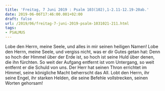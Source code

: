 ```yaml
---
title: 'Freitag, 7 Juni 2019 : Psalm 103(102),1-2.11-12.19-20ab.'
date: 2019-06-06T17:46:00.001+02:00
draft: false
url: /2019/06/freitag-7-juni-2019-psalm-1031021-211.html
tags: 
- PSALMUS
---
```


Lobe den Herrn, meine Seele, und alles in mir seinen heiligen Namen! Lobe den Herrn, meine Seele, und vergiss nicht, was er dir Gutes getan hat: Denn so hoch der Himmel über der Erde ist, so hoch ist seine Huld über denen, die ihn fürchten. So weit der Aufgang entfernt ist vom Untergang, so weit entfernt er die Schuld von uns. Der Herr hat seinen Thron errichtet im Himmel, seine königliche Macht beherrscht das All. Lobt den Herrn, ihr seine Engel, ihr starken Helden, die seine Befehle vollstrecken, seinen Worten gehorsam!